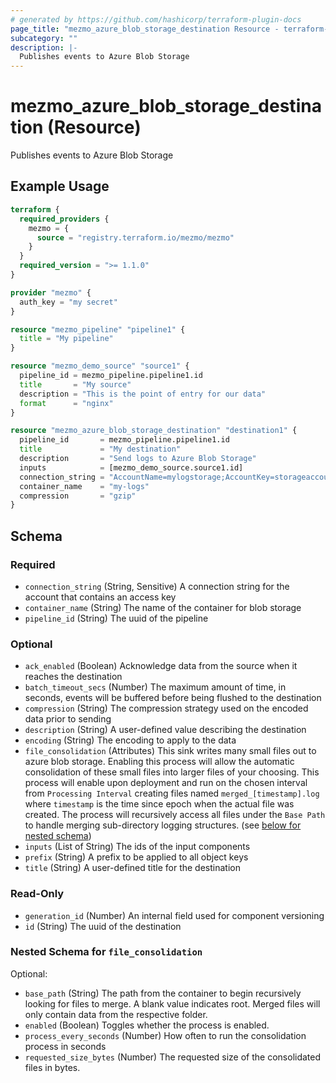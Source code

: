 ```yaml
---
# generated by https://github.com/hashicorp/terraform-plugin-docs
page_title: "mezmo_azure_blob_storage_destination Resource - terraform-provider-mezmo"
subcategory: ""
description: |-
  Publishes events to Azure Blob Storage
---
```


# mezmo_azure_blob_storage_destination (Resource)

Publishes events to Azure Blob Storage

## Example Usage

```terraform
terraform {
  required_providers {
    mezmo = {
      source = "registry.terraform.io/mezmo/mezmo"
    }
  }
  required_version = ">= 1.1.0"
}

provider "mezmo" {
  auth_key = "my secret"
}

resource "mezmo_pipeline" "pipeline1" {
  title = "My pipeline"
}

resource "mezmo_demo_source" "source1" {
  pipeline_id = mezmo_pipeline.pipeline1.id
  title       = "My source"
  description = "This is the point of entry for our data"
  format      = "nginx"
}

resource "mezmo_azure_blob_storage_destination" "destination1" {
  pipeline_id       = mezmo_pipeline.pipeline1.id
  title             = "My destination"
  description       = "Send logs to Azure Blob Storage"
  inputs            = [mezmo_demo_source.source1.id]
  connection_string = "AccountName=mylogstorage;AccountKey=storageaccountkeybase64encoded;EndpointSuffix=core.windows.net"
  container_name    = "my-logs"
  compression       = "gzip"
}
```

<!-- schema generated by tfplugindocs -->
## Schema

### Required

- `connection_string` (String, Sensitive) A connection string for the account that contains an access key
- `container_name` (String) The name of the container for blob storage
- `pipeline_id` (String) The uuid of the pipeline

### Optional

- `ack_enabled` (Boolean) Acknowledge data from the source when it reaches the destination
- `batch_timeout_secs` (Number) The maximum amount of time, in seconds, events will be buffered before being flushed to the destination
- `compression` (String) The compression strategy used on the encoded data prior to sending
- `description` (String) A user-defined value describing the destination
- `encoding` (String) The encoding to apply to the data
- `file_consolidation` (Attributes) This sink writes many small files out to azure blob storage. Enabling this process will allow the automatic consolidation of these small files into larger files of your choosing. This process will enable upon deployment and run on the chosen interval from `Processing Interval` creating files named `merged_[timestamp].log` where `timestamp` is the time since epoch when the actual file was created. The process will recursively access all files under the `Base Path`  to handle merging sub-directory logging structures. (see [below for nested schema](#nestedatt--file_consolidation))
- `inputs` (List of String) The ids of the input components
- `prefix` (String) A prefix to be applied to all object keys
- `title` (String) A user-defined title for the destination

### Read-Only

- `generation_id` (Number) An internal field used for component versioning
- `id` (String) The uuid of the destination

<a id="nestedatt--file_consolidation"></a>
### Nested Schema for `file_consolidation`

Optional:

- `base_path` (String) The path from the container to begin recursively looking for files to merge. A blank value indicates root. Merged files will only contain data from the respective folder.
- `enabled` (Boolean) Toggles whether the process is enabled.
- `process_every_seconds` (Number) How often to run the consolidation process in seconds
- `requested_size_bytes` (Number) The requested size of the consolidated files in bytes.
